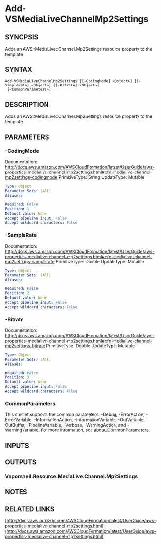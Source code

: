 # Add-VSMediaLiveChannelMp2Settings

## SYNOPSIS
Adds an AWS::MediaLive::Channel.Mp2Settings resource property to the template.

## SYNTAX

```
Add-VSMediaLiveChannelMp2Settings [[-CodingMode] <Object>] [[-SampleRate] <Object>] [[-Bitrate] <Object>]
 [<CommonParameters>]
```

## DESCRIPTION
Adds an AWS::MediaLive::Channel.Mp2Settings resource property to the template.

## PARAMETERS

### -CodingMode
Documentation: http://docs.aws.amazon.com/AWSCloudFormation/latest/UserGuide/aws-properties-medialive-channel-mp2settings.html#cfn-medialive-channel-mp2settings-codingmode
PrimitiveType: String
UpdateType: Mutable

```yaml
Type: Object
Parameter Sets: (All)
Aliases:

Required: False
Position: 1
Default value: None
Accept pipeline input: False
Accept wildcard characters: False
```

### -SampleRate
Documentation: http://docs.aws.amazon.com/AWSCloudFormation/latest/UserGuide/aws-properties-medialive-channel-mp2settings.html#cfn-medialive-channel-mp2settings-samplerate
PrimitiveType: Double
UpdateType: Mutable

```yaml
Type: Object
Parameter Sets: (All)
Aliases:

Required: False
Position: 2
Default value: None
Accept pipeline input: False
Accept wildcard characters: False
```

### -Bitrate
Documentation: http://docs.aws.amazon.com/AWSCloudFormation/latest/UserGuide/aws-properties-medialive-channel-mp2settings.html#cfn-medialive-channel-mp2settings-bitrate
PrimitiveType: Double
UpdateType: Mutable

```yaml
Type: Object
Parameter Sets: (All)
Aliases:

Required: False
Position: 3
Default value: None
Accept pipeline input: False
Accept wildcard characters: False
```

### CommonParameters
This cmdlet supports the common parameters: -Debug, -ErrorAction, -ErrorVariable, -InformationAction, -InformationVariable, -OutVariable, -OutBuffer, -PipelineVariable, -Verbose, -WarningAction, and -WarningVariable. For more information, see [about_CommonParameters](http://go.microsoft.com/fwlink/?LinkID=113216).

## INPUTS

## OUTPUTS

### Vaporshell.Resource.MediaLive.Channel.Mp2Settings
## NOTES

## RELATED LINKS

[http://docs.aws.amazon.com/AWSCloudFormation/latest/UserGuide/aws-properties-medialive-channel-mp2settings.html](http://docs.aws.amazon.com/AWSCloudFormation/latest/UserGuide/aws-properties-medialive-channel-mp2settings.html)

